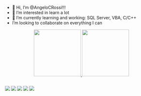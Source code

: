 - 👋 Hi, I’m @AngeloCRossi!!!
- 👀 I’m interested in learn a lot
- 🌱 I’m currently learning and working: SQL Server, VBA, C/C++
- I’m looking to collaborate on everything I can

<div align="center">
  <a href="https://github.com/AngeloCRossi">
  <img height="155em" src="https://github-readme-stats.vercel.app/api?username=AngeloCRossi&show_icons=true&theme=merko&include_all_commits=true&count_private=true"/>
  <img height="155em" src="https://github-readme-stats.vercel.app/api/top-langs/?username=AngeloCRossi&layout=compact&langs_count=7&theme=onedark"/>
</div>

   ##
  
<div> 
  <a href="https://www.youtube.com/channel/UCn2wOEe0pb2zFYscvwldNvQ-Q" target="_blank"><img src="https://img.shields.io/badge/YouTube-FF0000?style=for-the-badge&logo=youtube&logoColor=white" target="_blank"></a>
  <a href="https://www.instagram.com/angelbackred/" target="_blank"><img src="https://img.shields.io/badge/-Instagram-%23E4405F?style=for-the-badge&logo=instagram&logoColor=white" target="_blank"></a>
  <a href="https://discordapp.com/users/AngeloRossi#7990" target="_blank"><img src="https://img.shields.io/badge/Discord-7289DA?style=for-the-badge&logo=discord&logoColor=white" target="_blank"></a> 
  <a href = "mailto:yrc_legna@hotmail.com"><img src="https://img.shields.io/badge/Microsoft_Outlook-0078D4?style=for-the-badge&logo=microsoft-outlook&logoColor=white" target="_blank"></a>
  <a href="https://www.linkedin.com/in/angelo-rossi-a540a221/" target="_blank"><img src="https://img.shields.io/badge/-LinkedIn-%230077B5?style=for-the-badge&logo=linkedin&logoColor=white" target="_blank"></a> 
 
 
</div>
  
  
<!---
AngeloCRossi/AngeloCRossi is a ✨ special ✨ repository because its `README.md` (this file) appears on your GitHub profile.
You can click the Preview link to take a look at your changes.
--->

    
